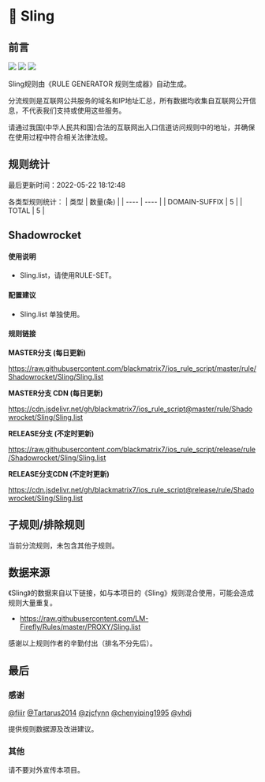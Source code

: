 # 🧸 Sling

## 前言

![](https://shields.io/badge/-移除重复规则-ff69b4) ![](https://shields.io/badge/-DOMAIN与DOMAIN--SUFFIX合并-green) ![](https://shields.io/badge/-IP--CIDR(6)合并-blueviolet) 

Sling规则由《RULE GENERATOR 规则生成器》自动生成。

分流规则是互联网公共服务的域名和IP地址汇总，所有数据均收集自互联网公开信息，不代表我们支持或使用这些服务。

请通过我国(中华人民共和国)合法的互联网出入口信道访问规则中的地址，并确保在使用过程中符合相关法律法规。

## 规则统计

最后更新时间：2022-05-22 18:12:48

各类型规则统计：
| 类型 | 数量(条)  | 
| ---- | ----  |
| DOMAIN-SUFFIX | 5  | 
| TOTAL | 5  | 


## Shadowrocket 

#### 使用说明
- Sling.list，请使用RULE-SET。

#### 配置建议
- Sling.list 单独使用。

#### 规则链接
**MASTER分支 (每日更新)**

https://raw.githubusercontent.com/blackmatrix7/ios_rule_script/master/rule/Shadowrocket/Sling/Sling.list

**MASTER分支 CDN (每日更新)**

https://cdn.jsdelivr.net/gh/blackmatrix7/ios_rule_script@master/rule/Shadowrocket/Sling/Sling.list

**RELEASE分支 (不定时更新)**

https://raw.githubusercontent.com/blackmatrix7/ios_rule_script/release/rule/Shadowrocket/Sling/Sling.list

**RELEASE分支CDN (不定时更新)**

https://cdn.jsdelivr.net/gh/blackmatrix7/ios_rule_script@release/rule/Shadowrocket/Sling/Sling.list

## 子规则/排除规则


当前分流规则，未包含其他子规则。

## 数据来源

《Sling》的数据来自以下链接，如与本项目的《Sling》规则混合使用，可能会造成规则大量重复。

- https://raw.githubusercontent.com/LM-Firefly/Rules/master/PROXY/Sling.list


感谢以上规则作者的辛勤付出（排名不分先后）。

## 最后

### 感谢

[@fiiir](https://github.com/fiiir) [@Tartarus2014](https://github.com/Tartarus2014) [@zjcfynn](https://github.com/zjcfynn) [@chenyiping1995](https://github.com/chenyiping1995) [@vhdj](https://github.com/vhdj)

提供规则数据源及改进建议。

### 其他

请不要对外宣传本项目。